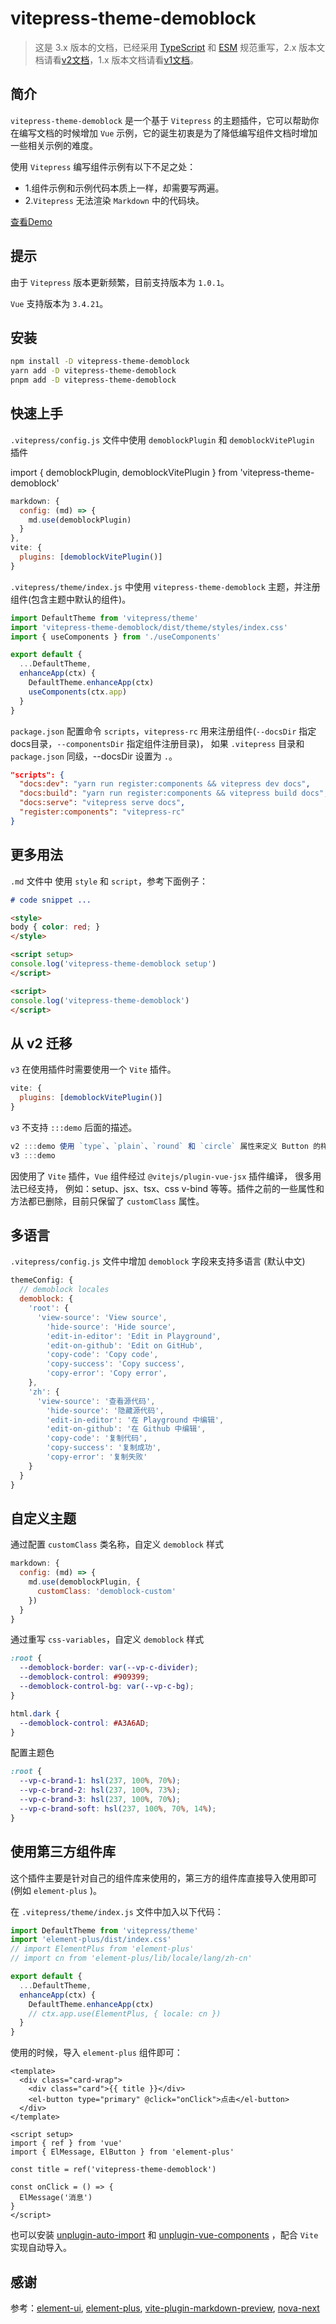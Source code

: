 # vitepress-theme-demoblock

> 这是 3.x 版本的文档，已经采用 [TypeScript](https://www.typescriptlang.org/docs/) 和 [ESM](https://www.ecma-international.org/publications-and-standards/standards/ecma-262/) 规范重写，2.x 版本文档请看[v2文档](v2.md)，1.x 版本文档请看[v1文档](v1.md)。

## 简介

`vitepress-theme-demoblock` 是一个基于 `Vitepress` 的主题插件，它可以帮助你在编写文档的时候增加 `Vue` 示例，它的诞生初衷是为了降低编写组件文档时增加一些相关示例的难度。

使用 `Vitepress` 编写组件示例有以下不足之处：
* 1.组件示例和示例代码本质上一样，却需要写两遍。
* 2.`Vitepress` 无法渲染 `Markdown` 中的代码块。

[查看Demo](https://xinlei3166.github.io/vitepress-demo/)

## 提示
由于 `Vitepress` 版本更新频繁，目前支持版本为 `1.0.1`。

`Vue` 支持版本为 `3.4.21`。

## 安装

```bash
npm install -D vitepress-theme-demoblock
yarn add -D vitepress-theme-demoblock
pnpm add -D vitepress-theme-demoblock
```



## 快速上手

`.vitepress/config.js` 文件中使用 `demoblockPlugin` 和 `demoblockVitePlugin` 插件

import { demoblockPlugin, demoblockVitePlugin } from 'vitepress-theme-demoblock'

```js
markdown: {
  config: (md) => {
    md.use(demoblockPlugin)
  }
},
vite: {
  plugins: [demoblockVitePlugin()]
}
```

`.vitepress/theme/index.js` 中使用 `vitepress-theme-demoblock` 主题，并注册组件(包含主题中默认的组件)。

```js
import DefaultTheme from 'vitepress/theme'
import 'vitepress-theme-demoblock/dist/theme/styles/index.css'
import { useComponents } from './useComponents'

export default {
  ...DefaultTheme,
  enhanceApp(ctx) {
    DefaultTheme.enhanceApp(ctx)
    useComponents(ctx.app)
  }
}
```


`package.json` 配置命令 `scripts`，`vitepress-rc` 用来注册组件(`--docsDir` 指定docs目录，`--componentsDir` 指定组件注册目录)，
如果 `.vitepress` 目录和 `package.json` 同级，--docsDir 设置为 `.`。

```json
"scripts": {
  "docs:dev": "yarn run register:components && vitepress dev docs",
  "docs:build": "yarn run register:components && vitepress build docs",
  "docs:serve": "vitepress serve docs",
  "register:components": "vitepress-rc"
}
```


## 更多用法

`.md` 文件中 使用 `style` 和 `script`，参考下面例子：

```markdown
# code snippet ...

<style>
body { color: red; }
</style>

<script setup>
console.log('vitepress-theme-demoblock setup')
</script>

<script>
console.log('vitepress-theme-demoblock')
</script>
```

## 从 v2 迁移
`v3` 在使用插件时需要使用一个 `Vite` 插件。
```js
vite: {
  plugins: [demoblockVitePlugin()]
}
```

`v3` 不支持 `:::demo` 后面的描述。
```js
v2 :::demo 使用 `type`、`plain`、`round` 和 `circle` 属性来定义 Button 的样式。
v3 :::demo
```

因使用了 `Vite` 插件，`Vue` 组件经过 `@vitejs/plugin-vue-jsx` 插件编译， 很多用法已经支持，
例如：setup、jsx、tsx、css v-bind 等等。插件之前的一些属性和方法都已删除，目前只保留了 `customClass` 属性。


## 多语言

`.vitepress/config.js` 文件中增加 `demoblock` 字段来支持多语言 (默认中文)

```js
themeConfig: {
  // demoblock locales
  demoblock: {
    'root': {
      'view-source': 'View source',
        'hide-source': 'Hide source',
        'edit-in-editor': 'Edit in Playground',
        'edit-on-github': 'Edit on GitHub',
        'copy-code': 'Copy code',
        'copy-success': 'Copy success',
        'copy-error': 'Copy error',
    },
    'zh': {
      'view-source': '查看源代码',
        'hide-source': '隐藏源代码',
        'edit-in-editor': '在 Playground 中编辑',
        'edit-on-github': '在 Github 中编辑',
        'copy-code': '复制代码',
        'copy-success': '复制成功',
        'copy-error': '复制失败'
    }
  }
}
```


## 自定义主题

通过配置 `customClass` 类名称，自定义 `demoblock` 样式
```js
markdown: {
  config: (md) => {
    md.use(demoblockPlugin, {
      customClass: 'demoblock-custom'
    })
  }
}
```

通过重写 `css-variables`，自定义 `demoblock` 样式

```css
:root {
  --demoblock-border: var(--vp-c-divider);
  --demoblock-control: #909399;
  --demoblock-control-bg: var(--vp-c-bg);
}

html.dark {
  --demoblock-control: #A3A6AD;
}
```

配置主题色
```css
:root {
  --vp-c-brand-1: hsl(237, 100%, 70%);
  --vp-c-brand-2: hsl(237, 100%, 73%);
  --vp-c-brand-3: hsl(237, 100%, 70%);
  --vp-c-brand-soft: hsl(237, 100%, 70%, 14%);
}
```


## 使用第三方组件库

这个插件主要是针对自己的组件库来使用的，第三方的组件库直接导入使用即可(例如 `element-plus` )。

在 `.vitepress/theme/index.js` 文件中加入以下代码：
```js
import DefaultTheme from 'vitepress/theme'
import 'element-plus/dist/index.css'
// import ElementPlus from 'element-plus'
// import cn from 'element-plus/lib/locale/lang/zh-cn'

export default {
  ...DefaultTheme,
  enhanceApp(ctx) {
    DefaultTheme.enhanceApp(ctx)
    // ctx.app.use(ElementPlus, { locale: cn })
  }
}
```

使用的时候，导入 `element-plus` 组件即可：
```vue
<template>
  <div class="card-wrap">
    <div class="card">{{ title }}</div>
    <el-button type="primary" @click="onClick">点击</el-button>
  </div>
</template>

<script setup>
import { ref } from 'vue'
import { ElMessage, ElButton } from 'element-plus'

const title = ref('vitepress-theme-demoblock')

const onClick = () => {
  ElMessage('消息')
}
</script>
```

也可以安装 [unplugin-auto-import](https://github.com/antfu/unplugin-auto-import) 和 [unplugin-vue-components](https://github.com/antfu/unplugin-vue-components) ，配合 `Vite` 实现自动导入。

## 感谢

参考：[element-ui](https://github.com/ElemeFE/element/tree/dev/examples), 
[element-plus](https://github.com/element-plus/element-plus/tree/dev/docs), 
[vite-plugin-markdown-preview](https://github.com/JasKang/vite-plugin-markdown-preview/blob/main/packages/vite-plugin-markdown-preview/), 
[nova-next](https://github.com/em2046/nova-next/blob/master/build/tasks/register-components.ts)

